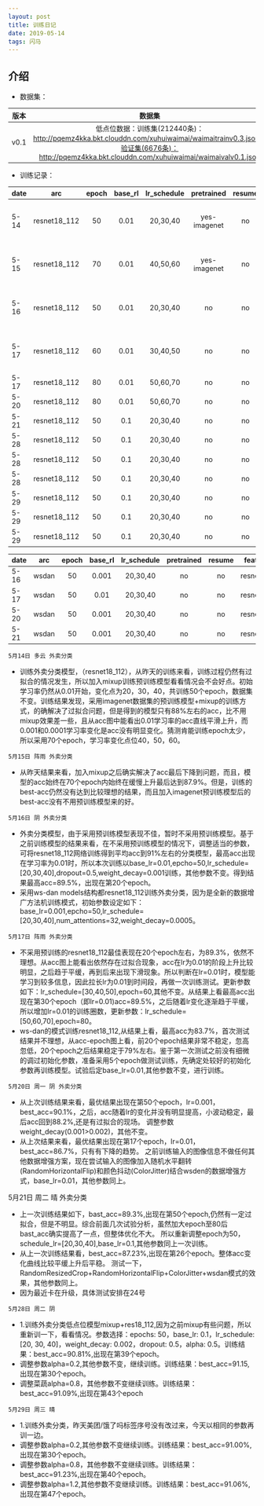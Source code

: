 ```yaml
---
layout: post
title: 训练日记
date: 2019-05-14
tags: 闪马
---
```


## 介绍
* 数据集：

| 版本 | 数据集 |
|-----|:-------:|
| v0.1 | 低点位数据：训练集(212440条)：http://pqemz4kka.bkt.clouddn.com/xuhuiwaimai/waimaitrainv0.3.json；验证集(6676条)：http://pqemz4kka.bkt.clouddn.com/xuhuiwaimai/waimaivalv0.1.json |

* 训练记录：

|date|arc|epoch|base_rl|lr_schedule|pretrained|resume|dropout|weight_decay|mixup|mixup/alpha|bast/acc/eval|acc/map|
|--|:--:|:--:|:--:|:--:|:--:|:--:|:--:|:--:|:--:|:--:|:--:|:--:|
|5-14|resnet18_112|50|0.01|20,30,40|yes-imagenet|no|0.5|0.0001|yes|0.5|87.8%|<img src="/images/posts/trainnote/mixup+pre(50+0.01)5-14(1).png" height="80" width="100">|
|5-15|resnet18_112|70|0.01|40,50,60|yes-imagenet|no|0.5|0.0001|yes|0.5|87.9%|<img src="/images/posts/trainnote/mixup+pre(70+0.01)5-15(2).png" height="80" width="100">|
|5-16|resnet18_112|50|0.01|20,30,40|no|no|0.5|0.001|no|/|89.5%|<img src="/images/posts/trainnote/nopre(50-0.01)5-16(1).png" height="80" width="100">|
|5-17|resnet18_112|60|0.01|30,40,50|no|no|0.5|0.001|no|/|89.5%|<img src="/images/posts/trainnote/nopre(60+0.01)5-17(1).png" height="80" width="100">|
|5-17|resnet18_112|80|0.01|50,60,70|no|no|0.5|0.001|no|/|90.1%||
|5-20|resnet18_112|80|0.01|50,60,70|no|no|0.5|0.002|no|/|89.3%||
|5-21|resnet18_112|50|0.1|20,30,40|no|no|0.5|0.002|no|/|/||
|5-28|resnet18_112|50|0.1|20,30,40|no|no|0.5|0.002|yes|0.5|90.81%||
|5-28|resnet18_112|50|0.1|20,30,40|no|no|0.5|0.002|yes|0.2|91.15%||
|5-28|resnet18_112|50|0.1|20,30,40|no|no|0.5|0.002|yes|0.8|91.03%||
|5-29|resnet18_112|50|0.1|20,30,40|no|no|0.5|0.002|yes|0.2|90.00%||
|5-29|resnet18_112|50|0.1|20,30,40|no|no|0.5|0.002|yes|0.8|91.23%||
|5-29|resnet18_112|50|0.1|20,30,40|no|no|0.5|0.002|yes|1.2|91.06%||



|date|arc|epoch|base_rl|lr_schedule|pretrained|resume|feature_net|weight_decay|num_attentions|bast/acc/eval|remork|
|--|:--:|:--:|:--:|:--:|:--:|:--:|:--:|:--:|:--:|:--:|:--:|
|5-16|wsdan|50|0.001|20,30,40|no|no|resnet18_112|0.0005|32|83.7%||
|5-17|wsdan|50|0.01|20,30,40|no|no|resnet18_112|0.0005|32|86.7%||
|5-20|wsdan|50|0.001|20,30,40|no|no|resnet18_112|0.0005|32|87.2%|RandomHorizontalFlip+ColorJitter|
|5-21|wsdan|50|0.001|20,30,40|no|no|resnet18_112|0.0005|32|/|RandomResizedCrop+RandomHorizontalFlip+ColorJitter|



`5月14日 多云 外卖分类`
* 训练外卖分类模型，（resnet18_112），从昨天的训练来看，训练过程仍然有过拟合的情况发生，所以加入mixup训练预训练模型看看情况会不会好点。初始学习率仍然从0.01开始，变化点为20，30，40，共训练50个epoch，数据集不变。训练结果发现，采用imagenet数据集的预训练模型+mixup的训练方式，的确解决了过拟合问题，但是得到的模型只有88%左右的acc，比不用mixup效果差一些，且从acc图中能看出0.01学习率的acc直线平滑上升，而0.001和0.0001学习率变化是acc没有明显变化。猜测肯能训练epoch太少，所以采用70个epoch，学习率变化点位40，50，60。

`5月15日 阵雨 外卖分类`
* 从昨天结果来看，加入mixup之后确实解决了acc最后下降到问题，而且，模型的acc始终在70个epoch内始终在缓慢上升最后达到87.9%。但是，训练的best-acc仍然没有达到比较理想的结果，而且加入imagenet预训练模型后的best-acc没有不用预训练模型来的好。

`5月16日 阴 外卖分类`
* 外卖分类模型，由于采用预训练模型表现不佳，暂时不采用预训练模型。基于之前训练模型的结果来看，在不采用预训练模型的情况下，调整适当的参数，可将resnet18_112网络训练得到平均acc到91%左右的分类模型，最高acc出现在学习率为0.01时，所以本次训练以base_lr=0.01,epcho=50,lr_schedule=[20,30,40],dropout=0.5,weight_decay=0.001训练，其他参数不变。得到结果最高acc=89.5%，出现在第20个epoch。
* 采用ws-dan models结构都resnet18_112训练外卖分类，因为是全新的数据增广方法机训练模式，初始参数设定如下：base_lr=0.001,epcho=50,lr_schedule=[20,30,40],num_attentions=32,weight_decay=0.0005。

`5月17日 阵雨 外卖分类`
* 不采用预训练的resnet18_112最佳表现在20个epoch左右，为89.3%，依然不理想。从acc图上能看出依然存在过拟合现象，acc在lr为0.01的阶段上升比较明显，之后趋于平缓，再到后来出现下滑现象。所以判断在lr=0.01时，模型能学习到较多信息，因此拉长lr为0.01到时间段，再做一次训练测试。更新参数如下：lr_schedule=[30,40,50],epoch=60,其他不变。从结果上看最高acc出现在第30个epoch（即lr=0.01)acc=89.5%，之后随着lr变化逐渐趋于平缓，所以增加lr=0.01的训练圈数，更新参数：lr_schedule=[50,60,70],epoch=80。
* ws-dan的模式训练resnet18_112,从结果上看，最高acc为83.7%，首次测试结果并不理想，从acc-epoch图上看，前20个epoch结果非常不稳定，忽高忽低，20个epoch之后结果稳定于79%左右。鉴于第一次测试之前没有细微的调过初始化参数，准备采用5个epoch做测试训练，先确定处较好的初始化参数再训练模型。试验后定base_lr=0.01,其他参数不变，进行训练。

`5月20日 周一 阴 外卖分类`
* 从上次训练结果来看，最优结果出现在第50个epoch，lr=0.001，best_acc=90.1%，之后，acc随着lr的变化并没有明显提高，小波动稳定，最后acc回到88.2%,还是有过拟合的现场。
调整参数weight_decay(0.001>0.002)，其他不变。
* 从上次结果来看，最优结果出现在第17个epoch，lr=0.01，best_acc=86.7%，只有有下降的趋势。
之前训练输入的图像信息不做任何其他数据增强方案，现在尝试输入的图像加入随机水平翻转(RandomHorizontalFlip)和颜色抖动(ColorJitter)结合wsden的数据增强方式，base_lr=0.01，其他参数同上。

5月21日 周二 晴 外卖分类
* 上一次训练结果如下，bast_acc=89.3%,出现在第50个epoch,仍然有一定过拟合，但是不明显。综合前面几次试验分析，虽然加大epoch至80后bast_acc确实提高了一点，但整体优化不大。
所以重新调整epoch为50，schedule_lr=[20,30,40],base_lr=0.1,其他参数同上一次训练。
* 从上一次训练结果看，best_acc=87.23%,出现在第26个epoch。整体acc变化曲线比较平缓上升后平稳。
测试一下，RandomResizedCrop+RandomHorizontalFlip+ColorJitter+wsdan模式的效果，其他参数同上。
* 因为最近卡在升级，具体测试安排在24号

`5月28日 周二 阴`
* 1.训练外卖分类低点位模型mixup+res18_112,因为之前mixup有些问题，所以重新训一下，看看情况。参数选择：epochs: 50，base_lr: 0.1，lr_schedule: [20, 30, 40]，weight_decay: 0.002，dropout: 0.5，alpha: 0.5。训练结果：best_acc=90.81%,出现在第39个epoch。
* 调整参数alpha=0.2,其他参数不变，继续训练。训练结果：best_acc=91.15, 出现在第30个epoch。
* 调整菜蔬alpha=0.8，其他参数不变继续训练。训练结果：best_acc=91.09%,出现在第43个epoch

`5月29日 周三 晴`
* 1.训练外卖分类，昨天美团/饿了吗标签序号没有改过来，今天以相同的参数再训一边。
*	调整参数alpha=0.2,其他参数不变继续训练。训练结果：best_acc=91.00%,出现在第30个epoch。
*	调整参数alpha=0.8，其他参数不变继续训练。训练结果：best_acc=91.23%,出现在第40个epoch。
*	调整参数alpha=1.2,其他参数不变继续训练。训练结果：best_acc=91.06%,出现在第47个epoch。


